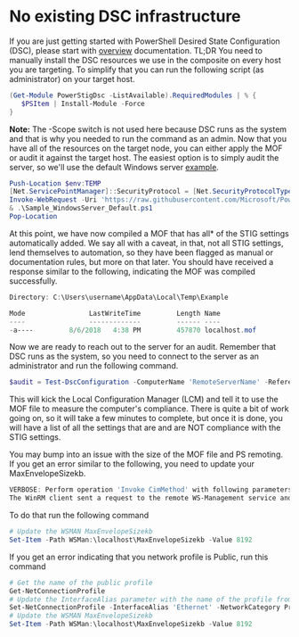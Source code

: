# No existing DSC infrastructure

If you are just getting started with PowerShell Desired State Configuration (DSC), please start with [overview](https://docs.microsoft.com/en-us/powershell/dsc/overview) documentation.
TL;DR You need to manually install the DSC resources we use in the composite on every host you are targeting.
To simplify that you can run the following script (as administrator) on your target host.

```powershell
(Get-Module PowerStigDsc -ListAvailable).RequiredModules | % {
   $PSItem | Install-Module -Force
}
```

**Note:** The -Scope switch is not used here because DSC runs as the system and that is why you needed to run the command as an admin.
Now that you have all of the resources on the target node, you can either apply the MOF or audit it against the target host.
The easiest option is to simply audit the server, so we'll use the default Windows server [example](https://github.com/Microsoft/PowerStigDsc/blob/dev/Examples/Sample_WindowsServer_Default.ps1).

```powershell
Push-Location $env:TEMP
[Net.ServicePointManager]::SecurityProtocol = [Net.SecurityProtocolType]::Tls12
Invoke-WebRequest -Uri 'https://raw.githubusercontent.com/Microsoft/PowerStigDsc/dev/Examples/Sample_WindowsServer_Default.ps1' -OutFile .\Sample_WindowsServer_Default.ps1
& .\Sample_WindowsServer_Default.ps1
Pop-Location
```

At this point, we have now compiled a MOF that has all* of the STIG settings automatically added.
We say all with a caveat, in that, not all STIG settings, lend themselves to automation, so they have been flagged as manual or documentation rules, but more on that later. You should have received a response similar to the following, indicating the MOF was compiled successfully.

```powershell
Directory: C:\Users\username\AppData\Local\Temp\Example

Mode                LastWriteTime         Length Name
----                -------------         ------ ----
-a----         8/6/2018   4:38 PM         457870 localhost.mof
```

Now we are ready to reach out to the server for an audit. Remember that DSC runs as the system, so you need to connect to the server as an administrator and run the following command.

```powershell
$audit = Test-DscConfiguration -ComputerName 'RemoteServerName' -ReferenceConfiguration "$env:TEMP\Example\localhost.mof"
```

This will kick the Local Configuration Manager (LCM) and tell it to use the MOF file to measure the computer's compliance.
There is quite a bit of work going on, so it will take a few minutes to complete, but once it is done, you will have a list of all the settings that are and are NOT compliance with the STIG settings.

You may bump into an issue with the size of the MOF file and PS remoting. If you get an error similar to the following, you need to update your MaxEnvelopeSizekb.

```powershell
VERBOSE: Perform operation 'Invoke CimMethod' with following parameters, ''methodName' = SendConfigurationApply,'className' = MSFT_DSCLocalConfigurationManager,'namespaceName' = root/Microsoft/Windows/DesiredStateConfiguration'.
The WinRM client sent a request to the remote WS-Management service and was notified that the request size exceeded the configured MaxEnvelopeSize quota.
```

To do that run the following command

```powershell
# Update the WSMAN MaxEnvelopeSizekb
Set-Item -Path WSMan:\localhost\MaxEnvelopeSizekb -Value 8192
```

If you get an error indicating that you network profile is Public, run this command

```powershell
# Get the name of the public profile
Get-NetConnectionProfile
# Update the InterfaceAlias parameter with the name of the profile from above
Set-NetConnectionProfile -InterfaceAlias 'Ethernet' -NetworkCategory Private
# Update the WSMAN MaxEnvelopeSizekb
Set-Item -Path WSMan:\localhost\MaxEnvelopeSizekb -Value 8192
```